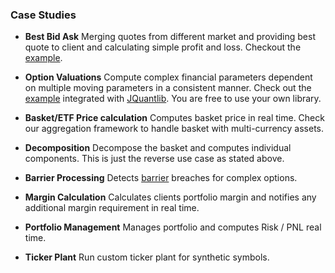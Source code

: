 ### Case Studies ###

  * **Best Bid Ask** Merging quotes from different market and providing best quote to client and calculating simple profit and loss. Checkout the [example](EventPlus.md).

  * **Option Valuations** Compute complex financial parameters dependent on multiple moving parameters in a consistent manner. Check out the [example](http://event-plus.googlecode.com/svn/trunk/examples/OptionValuation/) integrated with [JQuantlib](http://www.jquantlib.org/). You are free to use your own library.

  * **Basket/ETF Price calculation** Computes basket price in real time. Check our aggregation framework to handle basket with multi-currency assets.

  * **Decomposition** Decompose the basket and computes individual components. This is just the reverse use case as stated above.

  * **Barrier Processing** Detects [barrier](http://www.investopedia.com/terms/b/barrieroption.asp) breaches for complex options.

  * **Margin Calculation** Calculates clients portfolio margin and notifies any additional margin requirement in real time.

  * **Portfolio Management** Manages portfolio and computes Risk / PNL real time.

  * **Ticker Plant** Run custom ticker plant for synthetic symbols.